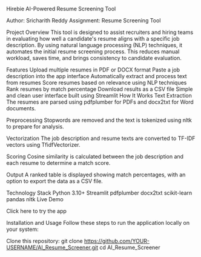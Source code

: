 Hirebie AI-Powered Resume Screening Tool



Author: Sricharith Reddy
Assignment: Resume Screening Tool


Project Overview
This tool is designed to assist recruiters and hiring teams in evaluating how well a candidate's resume aligns with a specific job description. By using natural language processing (NLP) techniques, it automates the initial resume screening process. This reduces manual workload, saves time, and brings consistency to candidate evaluation.

Features
Upload multiple resumes in PDF or DOCX format
Paste a job description into the app interface
Automatically extract and process text from resumes
Score resumes based on relevance using NLP techniques
Rank resumes by match percentage
Download results as a CSV file
Simple and clean user interface built using Streamlit
How It Works
Text Extraction
The resumes are parsed using pdfplumber for PDFs and docx2txt for Word documents.

Preprocessing
Stopwords are removed and the text is tokenized using nltk to prepare for analysis.

Vectorization
The job description and resume texts are converted to TF-IDF vectors using TfidfVectorizer.

Scoring
Cosine similarity is calculated between the job description and each resume to determine a match score.

Output
A ranked table is displayed showing match percentages, with an option to export the data as a CSV file.

Technology Stack
Python 3.10+
Streamlit
pdfplumber
docx2txt
scikit-learn
pandas
nltk
Live Demo

Click here to try the app

Installation and Usage
Follow these steps to run the application locally on your system:

Clone this repository:
git clone https://github.com/YOUR-USERNAME/AI_Resume_Screener.git
cd AI_Resume_Screener
